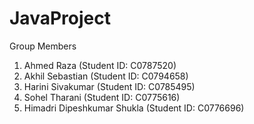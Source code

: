 # JavaProject
Group Members
1. Ahmed Raza (Student ID: C0787520)
2. Akhil Sebastian (Student ID: C0794658)
3. Harini Sivakumar (Student ID: C0785495)
4. Sohel Tharani (Student ID: C0775616)
5. Himadri Dipeshkumar Shukla (Student ID: C0776696)
